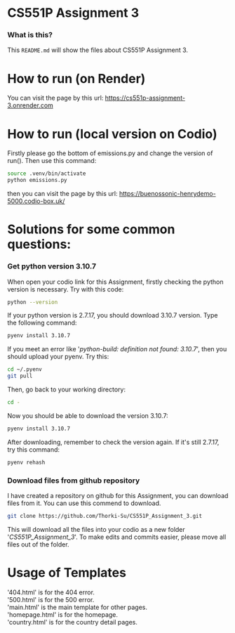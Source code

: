 # CS551P Assignment 3

### What is this?
This `README.md` will show the files about CS551P Assignment 3.

# How to run (on Render)
You can visit the page by this url: https://cs551p-assignment-3.onrender.com

# How to run (local version on Codio)
Firstly please go the bottom of emissions.py and change the version of run().
Then use this command:
```bash
source .venv/bin/activate
python emissions.py
```
then you can visit the page by this url: https://buenossonic-henrydemo-5000.codio-box.uk/

# Solutions for some common questions:
### Get python version 3.10.7
When open your codio link for this Assignment, firstly checking the python version is necessary. Try with this code:
```bash 
python --version
```
If your python version is 2.7.17, you should download 3.10.7 version. Type the following command:
```bash
pyenv install 3.10.7
```
If you meet an error like '*python-build: definition not found: 3.10.7*', then you should upload your pyenv. Try this:
```bash
cd ~/.pyenv
git pull
```
Then, go back to your working directory:
```bash
cd -
```
Now you should be able to download the version 3.10.7:
```bash
pyenv install 3.10.7
```
After downloading, remember to check the version again. If it's still 2.7.17, try this command:
```bash
pyenv rehash
```

### Download files from github repository
I have created a repository on github for this Assignment, you can download files from it. You can use this commend to download.
```bash
git clone https://github.com/Thorki-Su/CS551P_Assignment_3.git
```
This will download all the files into your codio as a new folder '*CS551P_Assignment_3*'. To make edits and commits easier, please move all files out of the folder.

# Usage of Templates
'404.html' is for the 404 error.   
'500.html' is for the 500 error.   
'main.html' is the main template for other pages.   
'homepage.html' is for the homepage.   
'country.html' is for the country detail pages.   

